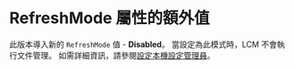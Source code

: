 # <a name="additional-value-for-refreshmode-property"></a>RefreshMode 屬性的額外值

此版本導入新的 `RefreshMode` 值 - **Disabled**。 當設定為此模式時，LCM 不會執行文件管理。 如需詳細資訊，請參閱[設定本機設定管理員](https://msdn.microsoft.com/powershell/dsc/metaconfig)。
